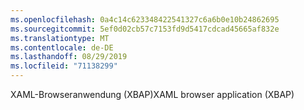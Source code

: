 ```yaml
---
ms.openlocfilehash: 0a4c14c623348422541327c6a6b0e10b24862695
ms.sourcegitcommit: 5ef0d02cb57c7153fd9d5417cdcad45665af832e
ms.translationtype: MT
ms.contentlocale: de-DE
ms.lasthandoff: 08/29/2019
ms.locfileid: "71138299"
---
```

<span data-ttu-id="a411c-101">XAML-Browseranwendung (XBAP)</span><span class="sxs-lookup"><span data-stu-id="a411c-101">XAML browser application (XBAP)</span></span>